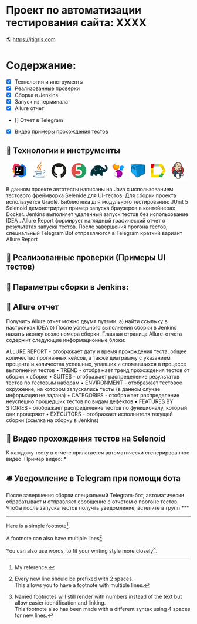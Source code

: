# Проект по автоматизации тестирования сайта: ХХХХ
:earth_americas: https://itigris.com

# Содержание:
- [x]	Технологии и инструменты
- [x]	Реализованные проверки
- [x]	Сборка в Jenkins
- [x]	Запуск из терминала
- [x]	Allure отчет
- []	Отчет в Telegram
- [x]	Видео примеры прохождения тестов

## :watermelon: Технологии и инструменты

<p align="center">
<a href="https://www.jetbrains.com/idea/"><img src="images/logo/Idea.svg" width="50" height="50"  alt="IDEA"/></a>
<a href="https://www.java.com/"><img src="images/logo/Java.svg" width="50" height="50"  alt="Java"/></a>
<a href="https://github.com/"><img src="images/logo/GitHub.svg" width="50" height="50"  alt="Github"/></a>
<a href="https://junit.org/junit5/"><img src="images/logo/Junit5.svg" width="50" height="50"  alt="JUnit 5"/></a>
<a href="https://gradle.org/"><img src="images/logo/Gradle.svg" width="50" height="50"  alt="Gradle"/></a>
<a href="https://selenide.org/"><img src="images/logo/Selenide.svg" width="50" height="50"  alt="Selenide"/></a>
<a href="https://aerokube.com/selenoid/"><img src="images/logo/Selenoid.svg" width="50" height="50"  alt="Selenoid"/></a>
<a href="https://github.com/allure-framework/allure2"><img src="images/logo/Allure.svg" width="50" height="50"  alt="Allure"/></a>
<a href="https://www.jenkins.io/"><img src="images/logo/Jenkins.svg" width="50" height="50"  alt="Jenkins"/></a>
</p>

В данном проекте автотесты написаны на Java с использованием тестового фреймворка Selenide для UI-тестов.
Для сборки проекта используется Gradle.
Библиотека для модульного тестирования: JUnit 5 
Selenoid демонстрирует пример запуска браузеров в контейнерах Docker.
Jenkins выполняет удаленный запуск тестов без использование IDEA .
Allure Report формирует наглядный графический  отчет о результатах  запуска тестов.
После завершения прогона тестов, специальный Telegram Bot отправляются в Telegram краткий вариант Allure Report 


## :watermelon: Реализованные проверки (Примеры UI тестов)


## :watermelon: Параметры сборки в Jenkins:

 ## :watermelon: Allure отчет
Получить Allure отчет можно двумя путями:
а) найти ссылыку в настройках IDEA
б) После успешного выполнения сборки в Jenkins нажать иконку возле номера сборки. 
Главная страница Allure-отчета содержит следующие информационные блоки:

ALLURE REPORT - отображает дату и время прохождения теста, общее количество прогнанных кейсов, а также диаграмму с указанием процента и количества успешных, упавших и сломавшихся в процессе выполнения тестов
•	  TREND - отображает тренд прохождения тестов от сборки к сборке
•	  SUITES - отображает распределение результатов тестов по тестовым наборам
•	  ENVIRONMENT - отображает тестовое окружение, на котором запускались тесты (в данном случае информация не задана)
•	  CATEGORIES - отображает распределение неуспешно прошедших тестов по видам дефектов
•	  FEATURES BY STORIES - отображает распределение тестов по функционалу, который они проверяют
•	  EXECUTORS - отображает исполнителя текущей сборки (ссылка на сборку в Jenkins)



## :watermelon:  Видео прохождения тестов на Selenoid
К каждому тесту в отчете прилагается автоматически сгенерирвоанное видео. Пример видео:
*

## :bellhop_bell: Уведомление в Telegram при помощи бота
После завершения сборки специальный Telegram-бот, автоматически обрабатывает и отправляет сообщение с отчетом о прогоне тестов.
Чтобы после запуска тестов получть уведомление, встепите в групп ***

----------------------------------
Here is a simple footnote[^1].

A footnote can also have multiple lines[^2].  

You can also use words, to fit your writing style more closely[^note].

[^1]: My reference.
[^2]: Every new line should be prefixed with 2 spaces.  
  This allows you to have a footnote with multiple lines.
[^note]:
    Named footnotes will still render with numbers instead of the text but allow easier identification and linking.  
    This footnote also has been made with a different syntax using 4 spaces for new lines.
